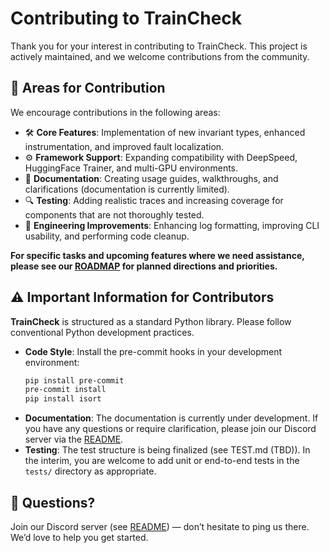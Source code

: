 # Contributing to TrainCheck

Thank you for your interest in contributing to TrainCheck. This project is actively maintained, and we welcome contributions from the community.

## 🧩 Areas for Contribution

We encourage contributions in the following areas:

- 🛠️ **Core Features**: Implementation of new invariant types, enhanced instrumentation, and improved fault localization.
- ⚙️ **Framework Support**: Expanding compatibility with DeepSpeed, HuggingFace Trainer, and multi-GPU environments.
- 📖 **Documentation**: Creating usage guides, walkthroughs, and clarifications (documentation is currently limited).
- 🔍 **Testing**: Adding realistic traces and increasing coverage for components that are not thoroughly tested.
- 🚧 **Engineering Improvements**: Enhancing log formatting, improving CLI usability, and performing code cleanup.

**For specific tasks and upcoming features where we need assistance, please see our [ROADMAP](./docs/roadmap.md) for planned directions and priorities.**

## ⚠️ Important Information for Contributors

**TrainCheck** is structured as a standard Python library. Please follow conventional Python development practices.

- **Code Style**: Install the pre-commit hooks in your development environment:
    ```bash
    pip install pre-commit
    pre-commit install
    pip install isort
    ```
- **Documentation**: The documentation is currently under development. If you have any questions or require clarification, please join our Discord server via the [README](./README.md).
- **Testing**: The test structure is being finalized (see TEST.md (TBD)). In the interim, you are welcome to add unit or end-to-end tests in the `tests/` directory as appropriate.

## 💬 Questions?

Join our Discord server (see [README](./README.md)) — don’t hesitate to ping us there. We’d love to help you get started.


